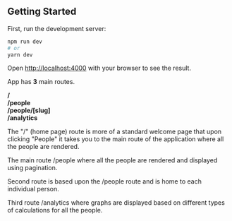 ## Getting Started

First, run the development server:

```bash
npm run dev
# or
yarn dev
```

Open [http://localhost:4000](http://localhost:4000) with your browser to see the result.

App has <b>3</b> main routes.

<b>/</b> <br>
<b>/people</b> <br>
<b>/people/[slug]</b> <br>
<b>/analytics</b>

The "/" (home page) route is more of a standard welcome page that upon clicking "People" it takes you to the main route of the application where all the people are rendered.

The main route /people where all the people are rendered and displayed using pagination.

Second route is based upon the /people route and is home to each individual person.

Third route /analytics where graphs are displayed based on different types of calculations for all the people.
